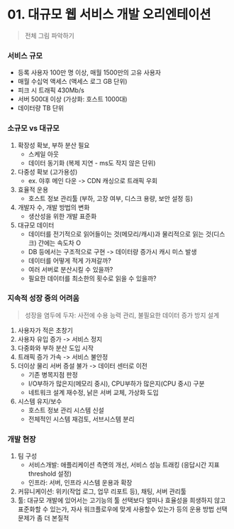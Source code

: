 # 01. 대규모 웹 서비스 개발 오리엔테이션
> 전체 그림 파악하기

### 서비스 규모
- 등록 사용자 100만 명 이상, 매월 1500만의 고유 사용자
- 매월 수십억 액세스 (액세스 로그 GB 단위)
- 피크 시 트래픽 430Mb/s
- 서버 500대 이상 (가상화: 호스트 1000대)
- 데이터량 TB 단위


### 소규모 vs 대규모
1. 확장성 확보, 부하 분산 필요
    * 스케일 아웃
    * 데이터 동기화 (복제 지연 - ms도 작지 않은 단위)
2. 다중성 확보 (고가용성)
    * ex. 야후 메인 다운 -> CDN 캐싱으로 트래픽 우회
3. 효율적 운용
    * 호스트 정보 관리툴 (부하, 고장 여부, 디스크 용량, 보안 설정 등)
4. 개발자 수, 개발 방법의 변화
    * 생산성을 위한 개발 표준화
5. 대규모 데이터
    * 데이터를 전기적으로 읽어들이는 것(메모리/캐시)과 물리적으로 읽는 것(디스크) 간에는 속도차 O
    * DB 등에서는 구조적으로 구현 -> 데이터량 증가시 캐시 미스 발생
    * 데이터를 어떻게 적게 가져갈까?
    * 여러 서버로 분산시킬 수 있을까?
    * 필요한 데이터를 최소한의 횟수로 읽을 수 있을까?


### 지속적 성장 중의 어려움
> 성장을 염두에 두자: 사전에 수용 능력 관리, 불필요한 데이터 증가 방지 설계
1. 사용자가 적은 초창기
2. 사용자 유입 증가 -> 서비스 정지
3. 다중화와 부하 분산 도입 시작
4. 트래픽 증가 가속 -> 서비스 불안정
5. 더이상 물리 서버 증설 불가 -> 데이터 센터로 이전
    * 기존 병목지점 판정
    * I/O부하가 많은지(메모리 중시), CPU부하가 많은지(CPU 중시) 구분
    * 네트워크 설계 재수정, 낡은 서버 교체, 가상화 도입
6. 시스템 유지/보수
    * 호스트 정보 관리 시스템 신설
    * 전체적인 시스템 재검토, 서브시스템 분리


### 개발 현장
1. 팀 구성
    * 서비스개발: 애플리케이션 측면의 개선, 서비스 성능 트래킹 (응답시간 지표 threshold 설정)
    * 인프라: 서버, 인프라 시스템 운용과 확장
2. 커뮤니케이션: 위키(작업 로그, 업무 리포트 등), 채팅, 서버 관리툴
3. 툴: 대규모 개발에 있어서는 고기능의 툴 선택보다 얼마나 효율성을 희생하지 않고 표준화할 수 있는가, 자사 워크플로우에 맞게 사용할수 있는가 등의 운용 방법 선택 문제가 좀 더 본질적